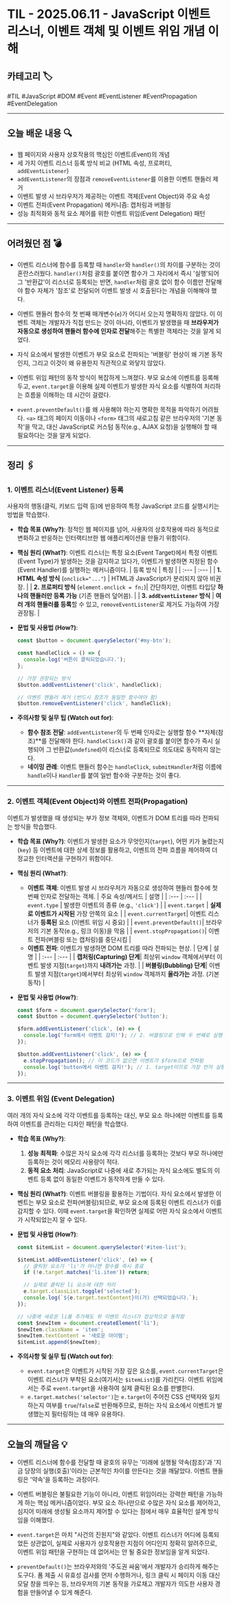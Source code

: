 # TIL - 2025.06.11 - JavaScript 이벤트 리스너, 이벤트 객체 및 이벤트 위임 개념 이해

## 카테고리 🏷️

#TIL #JavaScript #DOM #Event #EventListener #EventPropagation #EventDelegation

---

## 오늘 배운 내용 🔍

- 웹 페이지와 사용자 상호작용의 핵심인 이벤트(Event)의 개념
- 세 가지 이벤트 리스너 등록 방식 비교 (HTML 속성, 프로퍼티, `addEventListener`)
- `addEventListener`의 장점과 `removeEventListener`를 이용한 이벤트 핸들러 제거
- 이벤트 발생 시 브라우저가 제공하는 이벤트 객체(Event Object)와 주요 속성
- 이벤트 전파(Event Propagation) 메커니즘: 캡처링과 버블링
- 성능 최적화와 동적 요소 제어를 위한 이벤트 위임(Event Delegation) 패턴

---

## 어려웠던 점 💣

* 이벤트 리스너에 함수를 등록할 때 `handler`와 `handler()`의 차이를 구분하는 것이 혼란스러웠다. `handler()`처럼 괄호를 붙이면 함수가 그 자리에서 즉시 '실행'되어 그 '반환값'이
  리스너로 등록되는 반면, `handler`처럼 괄호 없이 함수 이름만 전달해야 함수 자체가 '참조'로 전달되어 이벤트 발생 시 호출된다는 개념을 이해해야 했다.

* 이벤트 핸들러 함수의 첫 번째 매개변수(`e`)가 어디서 오는지 명확하지 않았다. 이 이벤트 객체는 개발자가 직접 만드는 것이 아니라, 이벤트가 발생했을 때 **브라우저가 자동으로 생성하여 핸들러 함수에 인자로
  전달**해주는 특별한 객체라는 것을 알게 되었다.

* 자식 요소에서 발생한 이벤트가 부모 요소로 전파되는 '버블링' 현상이 왜 기본 동작인지, 그리고 이것이 왜 유용한지 직관적으로 와닿지 않았다.

* 이벤트 위임 패턴의 동작 방식이 복잡하게 느껴졌다. 부모 요소에 이벤트를 등록해두고, `event.target`을 이용해 실제 이벤트가 발생한 자식 요소를 식별하여 처리하는 흐름을 이해하는 데 시간이 걸렸다.

* `event.preventDefault()`를 왜 사용해야 하는지 명확한 목적을 파악하기 어려웠다. `<a>` 태그의 페이지 이동이나 `<form>` 태그의 새로고침 같은 브라우저의 '기본 동작'을 막고, 대신
  JavaScript로 커스텀 동작(e.g., AJAX 요청)을 실행해야 할 때 필요하다는 것을 알게 되었다.

---

## 정리 🖇️

### 1. 이벤트 리스너(Event Listener) 등록

사용자의 행동(클릭, 키보드 입력 등)에 반응하여 특정 JavaScript 코드를 실행시키는 방법을 학습했다.

* **학습 목표 (Why?)**:
  정적인 웹 페이지를 넘어, 사용자의 상호작용에 따라 동적으로 변화하고 반응하는 인터랙티브한 웹 애플리케이션을 만들기 위함이다.

* **핵심 원리 (What?)**:
  이벤트 리스너는 특정 요소(Event Target)에서 특정 이벤트(Event Type)가 발생하는 것을 감지하고 있다가, 이벤트가 발생하면 지정된 함수(Event Handler)를 실행하는 메커니즘이다.
  | 등록 방식 | 특징 |
  | :--- | :--- |
  | **1. HTML 속성 방식** (`onclick="..."`) | HTML과 JavaScript가 분리되지 않아 비권장. |
  | **2. 프로퍼티 방식** (`element.onclick = fn;`)| 간단하지만, 이벤트 타입당 **하나의 핸들러만 등록 가능** (기존 핸들러 덮어씀). |
  | **3. `addEventListener` 방식** | **여러 개의 핸들러를 등록**할 수 있고, `removeEventListener`로 제거도 가능하여 가장 권장됨. |

* **문법 및 사용법 (How?)**:
  ```javascript
  const $button = document.querySelector('#my-btn');

  const handleClick = () => {
    console.log('버튼이 클릭되었습니다.');
  };

  // 가장 권장되는 방식
  $button.addEventListener('click', handleClick);

  // 이벤트 핸들러 제거 (반드시 참조가 동일한 함수여야 함)
  $button.removeEventListener('click', handleClick);
  ```

* **주의사항 및 실무 팁 (Watch out for)**:
    * **함수 참조 전달**: `addEventListener`의 두 번째 인자로는 실행할 함수 **자체(참조)**를 전달해야 한다. `handleClick()`과 같이 괄호를 붙이면 함수가 즉시 실행되어 그
      반환값(`undefined`)이 리스너로 등록되므로 의도대로 동작하지 않는다.
    * **네이밍 관례**: 이벤트 핸들러 함수는 `handleClick`, `submitHandler`처럼 이름에 `handle`이나 `Handler`를 붙여 일반 함수와 구분하는 것이 좋다.

---

### 2. 이벤트 객체(Event Object)와 이벤트 전파(Propagation)

이벤트가 발생했을 때 생성되는 부가 정보 객체와, 이벤트가 DOM 트리를 따라 전파되는 방식을 학습했다.

* **학습 목표 (Why?)**:
  이벤트가 발생한 요소가 무엇인지(`target`), 어떤 키가 눌렸는지(`key`) 등 이벤트에 대한 상세 정보를 활용하고, 이벤트의 전파 흐름을 제어하여 더 정교한 인터랙션을 구현하기 위함이다.

* **핵심 원리 (What?)**:
    * **이벤트 객체**: 이벤트 발생 시 브라우저가 자동으로 생성하여 핸들러 함수에 첫 번째 인자로 전달하는 객체.
      | 주요 속성/메서드 | 설명 |
      | :--- | :--- |
      | `event.type` | 발생한 이벤트의 종류 (e.g., `'click'`) |
      | `event.target` | **실제로 이벤트가 시작된** 가장 안쪽의 요소 |
      | `event.currentTarget`| 이벤트 리스너가 **등록된** 요소 (이벤트 위임 시 중요) |
      | `event.preventDefault()`| 브라우저의 기본 동작(e.g., 링크 이동)을 막음 |
      | `event.stopPropagation()`| 이벤트 전파(버블링 또는 캡처링)를 중단시킴 |
    * **이벤트 전파**: 이벤트가 발생하면 DOM 트리를 따라 전파되는 현상.
      | 단계 | 설명 |
      | :--- | :--- |
      | **캡처링(Capturing) 단계**| 최상위 `window` 객체에서부터 이벤트 발생 지점(`target`)까지 **내려가는** 과정. |
      | **버블링(Bubbling) 단계**| 이벤트 발생 지점(`target`)에서부터 최상위 `window` 객체까지 **올라가는** 과정. (기본 동작) |

* **문법 및 사용법 (How?)**:
  ```javascript
  const $form = document.querySelector('form');
  const $button = document.querySelector('button');

  $form.addEventListener('click', (e) => {
    console.log('form에서 이벤트 감지!'); // 2. 버블링으로 인해 두 번째로 실행
  });

  $button.addEventListener('click', (e) => {
    e.stopPropagation(); // 이 코드가 없으면 이벤트가 $form으로 전파됨
    console.log('button에서 이벤트 감지!'); // 1. target이므로 가장 먼저 실행
  });
  ```

---

### 3. 이벤트 위임 (Event Delegation)

여러 개의 자식 요소에 각각 이벤트를 등록하는 대신, 부모 요소 하나에만 이벤트를 등록하여 이벤트를 관리하는 디자인 패턴을 학습했다.

* **학습 목표 (Why?)**:
    1. **성능 최적화**: 수많은 자식 요소에 각각 리스너를 등록하는 것보다 부모 하나에만 등록하는 것이 메모리 사용량이 적다.
    2. **동적 요소 처리**: JavaScript로 나중에 새로 추가되는 자식 요소에도 별도의 이벤트 등록 없이 동일한 이벤트가 동작하게 만들 수 있다.

* **핵심 원리 (What?)**:
  이벤트 버블링을 활용하는 기법이다. 자식 요소에서 발생한 이벤트는 부모 요소로 전파(버블링)되므로, 부모 요소에 등록된 이벤트 리스너가 이를 감지할 수 있다. 이때 `event.target`을 확인하면 실제로
  어떤 자식 요소에서 이벤트가 시작되었는지 알 수 있다.

* **문법 및 사용법 (How?)**:
  ```javascript
  const $itemList = document.querySelector('#item-list');

  $itemList.addEventListener('click', (e) => {
    // 클릭된 요소가 'li'가 아니면 함수를 즉시 종료
    if (!e.target.matches('li.item')) return;

    // 실제로 클릭된 li 요소에 대한 처리
    e.target.classList.toggle('selected');
    console.log(`${e.target.textContent}이(가) 선택되었습니다.`);
  });

  // 나중에 새로운 li를 추가해도 위 이벤트 리스너가 정상적으로 동작함
  const $newItem = document.createElement('li');
  $newItem.className = 'item';
  $newItem.textContent = '새로운 아이템';
  $itemList.append($newItem);
  ```

* **주의사항 및 실무 팁 (Watch out for)**:
    * `event.target`은 이벤트가 시작된 가장 깊은 요소를, `event.currentTarget`은 이벤트 리스너가 부착된 요소(여기서는 `$itemList`)를 가리킨다. 이벤트 위임에서는 주로
      `event.target`을 사용하여 실제 클릭된 요소를 판별한다.
    * `e.target.matches('selector')`는 `e.target`이 주어진 CSS 선택자와 일치하는지 여부를 `true`/`false`로 반환해주므로, 원하는 자식 요소에서 이벤트가 발생했는지
      필터링하는 데 매우 유용하다.

---

## 오늘의 깨달음 💡

* 이벤트 리스너에 함수를 전달할 때 괄호의 유무는 '미래에 실행될 약속(참조)'과 '지금 당장의 실행(호출)'이라는 근본적인 차이를 만든다는 것을 깨달았다. 이벤트 핸들링은 '약속'을 등록하는 과정이다.

* 이벤트 버블링은 불필요한 기능이 아니라, 이벤트 위임이라는 강력한 패턴을 가능하게 하는 핵심 메커니즘이었다. 부모 요소 하나만으로 수많은 자식 요소를 제어하고, 심지어 미래에 생성될 요소까지 제어할 수 있다는
  점에서 매우 효율적인 설계 방식임을 이해했다.

* `event.target`은 마치 "사건의 진원지"와 같았다. 이벤트 리스너가 어디에 등록되었든 상관없이, 실제로 사용자가 상호작용한 지점이 어디인지 정확히 알려주므로, 이벤트 위임 패턴을 구현하는 데 없어서는
  안 될 중요한 정보임을 알게 되었다.

* `preventDefault()`는 브라우저와의 '주도권 싸움'에서 개발자가 승리하게 해주는 도구다. 폼 제출 시 유효성 검사를 먼저 수행하거나, 링크 클릭 시 페이지 이동 대신 모달 창을 띄우는 등, 브라우저의
  기본 동작을 가로채고 개발자가 의도한 사용자 경험을 만들어낼 수 있게 해준다.